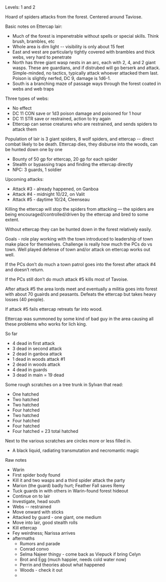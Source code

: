 Levels: 1 and 2

Hoard of spiders attacks from the forest. Centered around Taviose.   

Basic notes on Ettercap lair:

-   Much of the forest is impenetrable without spells or special skills. Think brush, brambles, etc
-   Whole area is dim light -- visibility is only about 15 feet
-   East and west are particularly tightly covered with brambles and thick webs, very hard to penetrate
-   North has three giant wasp nests in an arc, each with 2, 4, and 2 giant wasps. These are guardians, and if distrubed will go berserk and attack. Simple-minded, no tactics, typically attack whoever attacked them last. Poison is slightly nerfed, DC 9, damage is 1d6-1.
-   South is a branching maze of passage ways through the forest coated in webs and web traps

Three types of webs:

-   No effect
-   DC 11 CON save or 1d3 poison damage and poisoned for 1 hour
-   DC 11 STR save or restrained, action to try again
-   Ettercap can sense creatures who are restrained, and sends spiders to attack them

Population of lair is 3 giant spiders, 8 wolf spiders, and ettercap -- direct combat likely to be death. Ettercap dies, they disburse into the woods, can be hunted down one by one

-   Bounty of 50 gp for ettercap, 20 gp for each spider    
-   Stealth or bypassing traps and finding the ettercap directly 
-   NPC: 3 guards, 1 soldier
  
Upcoming attacks:

- Attack #3 - already happened, on Ganboa
- Attack #4 - midnight 10/22, on Valit
- Attack #5 - daytime 10/24, Cleenseau

Killing the ettercap will stop the spiders from attacking — the spiders are being encouraged/controlled/driven by the ettercap and bred to some extent.   

Without ettercap they can be hunted down in the forest relatively easily. 

Goals - role play working with the town introduced to leadership of town make place for themselves. Challenge is really how much the PCs do vs town. Well played defense of town and/or attack on ettercap works out well. 

If the PCs don’t do much a town patrol goes into the forest after attack #4 and doesn’t return. 
  
If the PCs still don’t do much attack #5 kills most of Tavoise. 
  
After attack #5 the area lords meet and eventually a militia goes into forest with about 70 guairds and peasants. Defeats the ettercap but takes heavy losses (40 people). 

If attack #5 fails ettercap retreats far into wood. 
 
Ettercap was summoned by some kind of bad guy in the area causing all these problems who works for lich king.

So far
* 4 dead in first attack
* 3 dead in second attack
* 2 dead in ganboa attack
* 1 dead in woods attack #1
* 2 dead in woods attack
* 4 dead in guards
* 3 dead in main
= 19 dead

Some rough scratches on a tree trunk in Sylvan that read: 
-   One hatched
-   Two hatched
-   Two hatched
-   Four hatched
-   Two hatched 
-   Four hatched
-   Four hatched
-   Four hatched
= 23 total hatched

Next to the various scratches are circles more or less filled in.
 
-   A black liquid, radiating transmutation and necromantic magic

Raw notes
* Warin
* First spider body found
* Kill it and two wasps and a third spider attack the party
* Marion (the guard) badly hurt; Feather Fall saves Remy
* Tuck guards in with others in Warin-found forest hideout
* Continue on to lair
* Investigate, head south
* Webs -- restrained
* Move onward with sticks
* Attacked by guard - one giant, one medium
* Move into lair, good stealth rolls
* Kill ettercap
* Fey weirdness; Narissa arrives
* aftermaths
	* Rumors and parade
	* Conrad convo 
	* Selma Najeer thingy - come back as Viepuck if bring Celyn
	* Brot and Egg (much happier, needs cold water now)
	* Perrin and theories about what happened
	* Woods - check it out
	* 